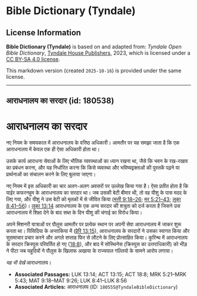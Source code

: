 # Bible Dictionary (Tyndale)

## License Information

**Bible Dictionary (Tyndale)** is based on and adapted from: _Tyndale Open Bible Dictionary_, [Tyndale House Publishers](https://tyndaleopenresources.com/), 2023, which is licensed under a [CC BY-SA 4.0 license](https://creativecommons.org/licenses/by-sa/4.0/legalcode.en).

This markdown version (created `2025-10-16`) is provided under the same license.



--------------------------------

## आराधनालय का सरदार (id: 180538)

आराधनालय का सरदार
=================

नए नियम के समयकाल में आराधनालय के वरिष्ठ अधिकारी। आमतौर पर यह समझा जाता है कि एक आराधनालय में केवल एक ही ऐसा अधिकारी होता था।

उसके कार्य आराधना सेवाओं के लिए भौतिक व्यवस्थाओं का ध्यान रखना था, जैसे कि भवन के रख\-रखाव का प्रबंधन करना, और यह निर्धारित करना कि किसे व्यवस्था और भविष्यद्वक्ताओं की पुस्तकें पढ़ने या प्रार्थनाओं का संचालन करने के लिए बुलाया जाएगा।

नए नियम में इस अधिकारी का चार अलग\-अलग अवसरों पर उल्लेख किया गया है। ऐसा प्रतीत होता है कि याईर कफरनहूम के आराधनालय का सरदार था। जब उसकी बेटी बीमार थी, तो वह यीशु के पास मदद के लिए गया, और यीशु ने उस बेटी को मृतकों में से जीवित किया ([मत्ती 9:18–26](https://ref.ly/Matt9:18-Matt9:26); [मर 5:21–43](https://ref.ly/Mark5:21-Mark5:43); [लूका 8:41–56](https://ref.ly/Luke8:41-Luke8:56))। [लूका 13:14](https://ref.ly/Luke13:14) आराधनालय के एक अन्य सरदार की शत्रुता को दर्ज करता है जिसने उस आराधनालय में शिक्षा देने के बाद सब्त के दिन यीशु की चंगाई का विरोध किया।

अपने मिशनरी यात्राओं पर पौलुस आमतौर पर प्रत्येक स्थान पर अपनी सेवा आराधनालय में जाकर शुरू करता था। पिसिदिया के अन्ताकिया में ([प्रेरि 13:15](https://ref.ly/Acts13:15)), आराधनालय के सरदारों ने उसका स्वागत किया और सुसमाचार प्रचार करने और अगले सप्ताह फिर से लौटने के लिए प्रोत्साहित किया। कुरिन्थ में आराधनालय के सरदार क्रिस्पुस परिवर्तित हो गए ([18:8](https://ref.ly/Acts18:8)), और बाद में सोस्थिनेस (क्रिस्पुस का उत्तराधिकारी) को भीड़ ने पीटा जब यहूदियों ने पौलुस के खिलाफ अखाया के राज्यपाल गल्लियो के सामने आरोप लगाया।

*यह भी देखें* आराधनालय।

* **Associated Passages:** LUK 13:14; ACT 13:15; ACT 18:8; MRK 5:21–MRK 5:43; MAT 9:18–MAT 9:26; LUK 8:41–LUK 8:56
* **Associated Articles:** आराधनालय (ID: `180555@TyndaleBibleDictionary`)

